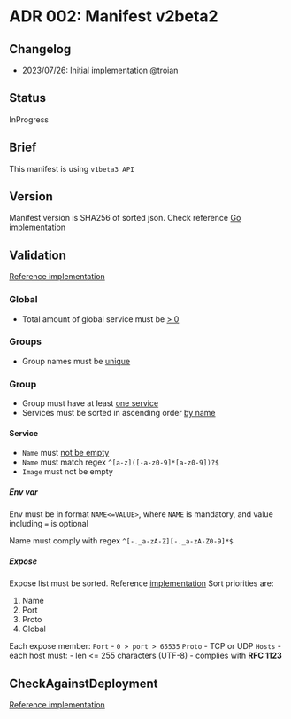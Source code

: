 # ADR 002: Manifest v2beta2

## Changelog

* 2023/07/26: Initial implementation @troian

## Status

InProgress

## Brief
This manifest is using `v1beta3 API`

## Version

Manifest version is SHA256 of sorted json. Check reference [Go implementation](https://github.com/akash-network/akash-api/blob/60498f7c84cfef78ebbfce97a818bf7610c94805/go/manifest/v2beta2/manifest.go#L53)

## Validation
[Reference implementation](https://github.com/akash-network/akash-api/blob/60498f7c84cfef78ebbfce97a818bf7610c94805/go/manifest/v2beta2/manifest.go#L28C1-L28C1)

### Global
- Total amount of global service must be [> 0](https://github.com/akash-network/akash-api/blob/60498f7c84cfef78ebbfce97a818bf7610c94805/go/manifest/v2beta2/groups.go#L29)

### Groups
- Group names must be [unique](https://github.com/akash-network/akash-api/blob/60498f7c84cfef78ebbfce97a818bf7610c94805/go/manifest/v2beta2/groups.go#L22C22-L22C22)

### Group
- Group must have at least [one service](https://github.com/akash-network/akash-api/blob/60498f7c84cfef78ebbfce97a818bf7610c94805/go/manifest/v2beta2/group.go#L41)
- Services must be sorted in ascending order [by name](https://github.com/akash-network/akash-api/blob/60498f7c84cfef78ebbfce97a818bf7610c94805/go/manifest/v2beta2/group.go#L45)

#### Service
- `Name` must [not be empty](https://github.com/akash-network/akash-api/blob/60498f7c84cfef78ebbfce97a818bf7610c94805/go/manifest/v2beta2/service.go#L14)
- `Name` must match regex `^[a-z]([-a-z0-9]*[a-z0-9])?$`
- `Image` must not be empty

##### Env var
Env must be in format `NAME<=VALUE>`, where `NAME` is mandatory, and value including `=` is optional

Name must comply with regex `^[-._a-zA-Z][-._a-zA-Z0-9]*$`

##### Expose
Expose list must be sorted. Reference [implementation](https://github.com/akash-network/akash-api/blob/60498f7c84cfef78ebbfce97a818bf7610c94805/go/manifest/v2beta2/serviceexposes.go#L13..L41) 
Sort priorities are:
1. Name
2. Port
3. Proto
4. Global

Each expose member:
`Port` - `0 > port > 65535`
`Proto` - TCP or UDP
`Hosts` - each host must:
    - len <= 255 characters (UTF-8)
    - complies with **RFC 1123**

## CheckAgainstDeployment

[Reference implementation](https://github.com/akash-network/akash-api/blob/60498f7c84cfef78ebbfce97a818bf7610c94805/go/manifest/v2beta2/manifest.go#L47)
